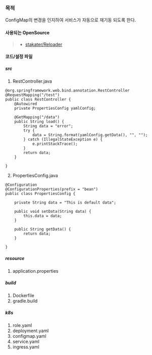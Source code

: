 ### 목적
ConfigMap의 변경을 인지하여 서비스가 자동으로 재기동 되도록 한다.
   
   
#### 사용되는 OpenSource
> - [stakater/Reloader](https://github.com/stakater/Reloader)

#### 코드/설정 파일
##### src
1. RestController.java
```
@org.springframework.web.bind.annotation.RestController
@RequestMapping("/test")
public class RestController {
    @Autowired
    private PropertiesConfig yamlConfig;

    @GetMapping("/data")
    public String load() {
        String data = "error";
        try {
            data = String.format(yamlConfig.getData(), "", "");
        } catch (IllegalStateException e) {
            e.printStackTrace();
        }
        return data;
    }

}
```

2. PropertiesConfig.java
```
@Configuration
@ConfigurationProperties(prefix = "bean")
public class PropertiesConfig {

    private String data = "This is default data";

    public void setData(String data) {
        this.data = data;
    }

    public String getData() {
        return data;
    }

}
```

##### resource
1. application.properties


##### build
1. Dockerfile
2. gradle.build

##### k8s
1. role.yaml
2. deployment.yaml
3. configmap.yaml
4. service.yaml
5. ingress.yaml

